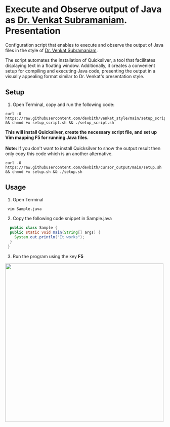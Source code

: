 # Execute and Observe output of Java as <a href="https://www.youtube.com/watch?v=yTuwi--LFsM">Dr. Venkat Subramaniam</a>. Presentation 

Configuration script that enables to execute and observe the output of Java files in the style of <a href="https://www.youtube.com/watch?v=yTuwi--LFsM">Dr. Venkat Subramaniam</a>.


The script automates the installation of Quicksilver, a tool that facilitates displaying text in a floating window. Additionally, it creates a convenient setup for compiling and executing Java code, presenting the output in a visually appealing format similar to Dr. Venkat's presentation style. 


## Setup

1. Open Terminal, copy and run the following code:

 ```
curl -O https://raw.githubusercontent.com/devbith/venkat_style/main/setup_script.sh && chmod +x setup_script.sh && ./setup_script.sh
```
<b>This will install Quicksilver, create the necessary script file, and set up Vim mapping F5 for running Java files.</b>
<br><br>
<b>Note:</b> If you don't want to install Quicksilver to show the output result then only copy this code which is an another alternative.
```
curl -O https://raw.githubusercontent.com/devbith/cursor_output/main/setup.sh && chmod +x setup.sh && ./setup.sh
```
## Usage


1. Open Terminal

```bash
 vim Sample.java
```
2. Copy the following code snippet in Sample.java

``` java
  public class Sample {
  public static void main(String[] args) {
    System.out.println("It works");
  }
 }
```
3. Run the program using the key <b>F5</b> 

<img src="screentshot.png" height="500px">
